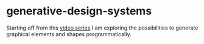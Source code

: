 # generative-design-systems

Starting off from this [video series](https://www.youtube.com/watch?v=rTqvf0BkTNE&list=PLyRZnpOSgMj3K8AV2I6UldnvTj6d_Zrf0) I am exploring the possibilities to generate graphical elements and shapes programmatically.
